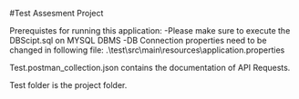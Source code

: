 #Test Assesment Project

Prerequistes for running this application:
-Please make sure to execute the DBScipt.sql on MYSQL DBMS
-DB Connection properties need to be changed in following file: .\test\src\main\resources\application.properties

Test.postman_collection.json contains the documentation of API Requests.

Test folder is the project folder.

